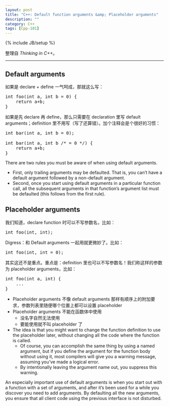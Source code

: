 ```yaml
---
layout: post
title: "C++: Default function arguments &amp; Placeholder arguments"
description: ""
category: C++
tags: [Cpp-101]
---
```

{% include JB/setup %}

整理自 _Thinking in C++_。

-----

## Default arguments

如果是 declare + define 一气呵成，那就这么写：

<pre class="prettyprint linenums">
int foo(int a, int b = 0) {
	return a+b;
}
</pre>

如果是先 declare 再 define，那么只需要在 declaration 里写 default arguments；definition 里不用写（写了还算错）。加个注释会是个很好的习惯：

<pre class="prettyprint linenums">
int bar(int a, int b = 0);

int bar(int a, int b /* = 0 */) {
	return a+b;
}
</pre>

There are two rules you must be aware of when using default arguments. 

* First, only trailing arguments may be defaulted. That is, you can’t have a default argument followed by a non-default argument. 
* Second, once you start using default arguments in a particular function call, all the subsequent arguments in that function’s argument list must be defaulted (this follows from the first rule).

## Placeholder arguments

我们知道，declare function 时可以不写参数名，比如：

<pre class="prettyprint linenums">
int foo(int, int);
</pre>

Digress：和 Default arguments 一起用就更微妙了。比如：

<pre class="prettyprint linenums">
int foo(int, int = 0);
</pre>

其实这还不是重点。重点是：definition 里也可以不写参数名！我们称这样的参数为 placeholder arguments，比如：

<pre class="prettyprint linenums">
int foo(int a, int) {
	...
}
</pre>

* Placeholder arguments 不像 default arguments 那样有顺序上的附加要求，参数列表里随便哪个位置上都可以设置 placeholder
* Placeholder arguments 不能在函数体中使用
	* 没名字自然无法使用
	* 要能使用就不叫 placeholder 了
* The idea is that you might want to change the function definition to use the placeholder later, without changing all the code where the function is called. 
	* Of course, you can accomplish the same thing by using a named argument, but if you define the argument for the function body without using it, most compilers will give you a warning message, assuming you’ve made a logical error. 
	* By intentionally leaving the argument name out, you suppress this warning.
	
An especially important use of default arguments is when you start out with a function with a set of arguments, and after it’s been used for a while you discover you need to add arguments. By defaulting all the new arguments, you ensure that all client code using the previous interface is not disturbed.